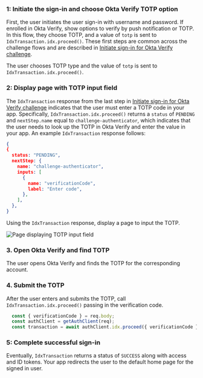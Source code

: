 ### 1: Initiate the sign-in and choose Okta Verify TOTP option

First, the user initiates the user sign-in with username and password. If enrolled in Okta Verify, show options to verify by push notification or TOTP. In this flow, they choose TOTP, and a value of `totp` is sent to
`IdxTransaction.idx.proceed()`. These first steps are common across the challenge flows and are described in [Initiate sign-in for Okta Verify challenge](#_1-initiate-use-case-requiring-authentication).

The user chooses TOTP type and the value of `totp` is sent to `IdxTransaction.idx.proceed()`.

### 2: Display page with TOTP input field

The `IdxTransaction` response from the last step in [Initiate sign-in for Okta Verify challenge](#_1-initiate-use-case-requiring-authentication) indicates that the user must enter a TOTP code in your app. Specifically, `IdxTransaction.idx.proceed()` returns a `status` of `PENDING` and `nextStep.name` equal to `challenge-authenticator`, which indicates that the user needs to look up the TOTP in Okta Verify and enter the value in your app. An example `IdxTransaction` response follows:

```json
{
{
  status: "PENDING",
  nextStep: {
    name: "challenge-authenticator",
    inputs: [
      {
        name: "verificationCode",
        label: "Enter code",
      },
    ],
  },
}
```

Using the `IdxTransaction` response, display a page to input the TOTP.

<div class="common-image-format">

![Page displaying TOTP input field](/img/authenticators/authenticators-oktaverify-challenge-otp.png)

</div>

### 3. Open Okta Verify and find TOTP

The user opens Okta Verify and finds the TOTP for the corresponding account.

### 4. Submit the TOTP

After the user enters and submits the TOTP, call `IdxTransaction.idx.proceed()` passing in the verification code.

```javascript
  const { verificationCode } = req.body;
  const authClient = getAuthClient(req);
  const transaction = await authClient.idx.proceed({ verificationCode });
```

### 5: Complete successful sign-in

Eventually, `IdxTransaction` returns a status of `SUCCESS` along with access and ID tokens. Your app redirects the user to the default home page for the signed in user.
